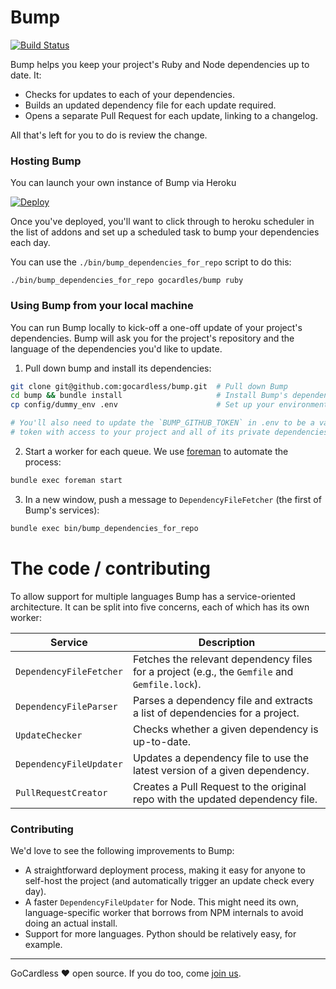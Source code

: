 # Bump

[![Build Status](https://travis-ci.org/gocardless/bump.svg?branch=master)](https://travis-ci.org/gocardless/bump)

Bump helps you keep your project's Ruby and Node dependencies up to date. It:

- Checks for updates to each of your dependencies.
- Builds an updated dependency file for each update required.
- Opens a separate Pull Request for each update, linking to a changelog.

All that's left for you to do is review the change.

### Hosting Bump
You can launch your own instance of Bump via Heroku

[![Deploy](https://www.herokucdn.com/deploy/button.png)](https://heroku.com/deploy)

Once you've deployed, you'll want to click through to heroku scheduler in the
list of addons and set up a scheduled task to bump your dependencies each day.

You can use the `./bin/bump_dependencies_for_repo` script to do this:
```
./bin/bump_dependencies_for_repo gocardles/bump ruby
```

### Using Bump from your local machine

You can run Bump locally to kick-off a one-off update of your project's
dependencies. Bump will ask you for the project's repository and the language of
the dependencies you'd like to update.

1. Pull down bump and install its dependencies:
  ```bash
  git clone git@github.com:gocardless/bump.git  # Pull down Bump
  cd bump && bundle install                     # Install Bump's dependencies
  cp config/dummy_env .env                      # Set up your environment

  # You'll also need to update the `BUMP_GITHUB_TOKEN` in .env to be a valid
  # token with access to your project and all of its private dependencies.
  ```

2. Start a worker for each queue. We use [foreman](http://ddollar.github.io/foreman/) to automate the process:
  ```bash
  bundle exec foreman start
  ```

3. In a new window, push a message to `DependencyFileFetcher` (the first of Bump's services):
  ```bash
  bundle exec bin/bump_dependencies_for_repo
  ```

# The code / contributing

To allow support for multiple languages Bump has a service-oriented
architecture. It can be split into five concerns, each of which has its own
worker:

| Service                 | Description                                                                                   |
|-------------------------|-----------------------------------------------------------------------------------------------|
| `DependencyFileFetcher` | Fetches the relevant dependency files for a project (e.g., the `Gemfile` and `Gemfile.lock`). |
| `DependencyFileParser`  | Parses a dependency file and extracts a list of dependencies for a project.                   |
| `UpdateChecker`         | Checks whether a given dependency is up-to-date.                                              |
| `DependencyFileUpdater` | Updates a dependency file to use the latest version of a given dependency.                    |
| `PullRequestCreator`    | Creates a Pull Request to the original repo with the updated dependency file.                 |

### Contributing

We'd love to see the following improvements to Bump:

- A straightforward deployment process, making it easy for anyone to self-host
  the project (and automatically trigger an update check every day).
- A faster `DependencyFileUpdater` for Node. This might need its own,
  language-specific worker that borrows from NPM internals to avoid doing an
  actual install.
- Support for more languages. Python should be relatively easy, for example.


---

GoCardless ♥ open source. If you do too, come [join us](https://gocardless.com/about/jobs/software-engineer/).
